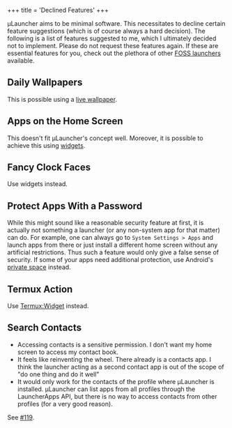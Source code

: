 +++
title = 'Declined Features'
+++

&mu;Launcher aims to be minimal software.
This necessitates to decline certain feature suggestions (which is of course always a hard decision).
The following is a list of features suggested to me, which I ultimately decided not to implement.
Please do not request these features again.
If these are essential features for you, check out the plethora of other [FOSS launchers](/docs/alternatives/) available.


## Daily Wallpapers

This is possible using a [live wallpaper](/docs/examples/wallpapers/).

## Apps on the Home Screen

This doesn't fit &mu;Launcher's concept well.
Moreover, it is possible to achieve this using [widgets](/docs/examples/apps-on-home-screen/).

## Fancy Clock Faces

Use widgets instead.

## Protect Apps With a Password
While this might sound like a reasonable security feature at first, it is actually not something a launcher (or any non-system app for that matter) can do.
For example, one can always go to `System Settings > Apps` and launch apps from there
or just install a different home screen without any artificial restrictions.
Thus such a feature would only give a false sense of security.
If some of your apps need additional protection, use Android's [private space](https://source.android.com/docs/security/features/private-space) instead.

## Termux Action

Use [Termux:Widget](/docs/examples/wallpapers/) instead.

## Search Contacts

 * Accessing contacts is a sensitive permission. I don't want my home screen to access my contact book.
 * It feels like reinventing the wheel. There already is a contacts app. I think the launcher acting as a second contact app is out of the scope of "do one thing and do it well"
 * It would only work for the contacts of the profile where &mu;Launcher is installed. &mu;Launcher can list apps from all profiles through the LauncherApps API, but there is no way to access contacts from other profiles (for a very good reason).

See [#119](https://github.com/jrpie/launcher/issues/119).
